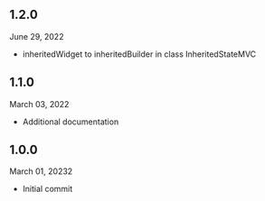 
## 1.2.0
 June 29, 2022
- inheritedWidget to inheritedBuilder in class InheritedStateMVC 

## 1.1.0
  March 03, 2022
- Additional documentation

## 1.0.0
  March 01, 20232
- Initial commit
